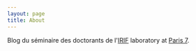 ```yaml
---
layout: page
title: About
---
```


Blog du séminaire des doctorants de l'[IRIF](https://www.irif.fr/) laboratory at [Paris 7](http://www.univ-paris-diderot.fr/sc/site.php?bc=accueil&np=accueil).
